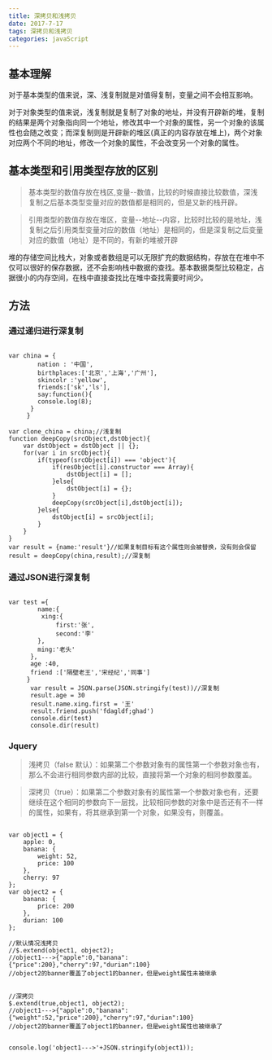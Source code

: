 ```yaml
---
title: 深拷贝和浅拷贝
date: 2017-7-17
tags: 深拷贝和浅拷贝
categories: javaScript
---
```

## 基本理解
对于基本类型的值来说，深、浅复制就是对值得复制，变量之间不会相互影响。

对于对象类型的值来说，浅复制就是复制了对象的地址，并没有开辟新的堆，复制的结果是两个对象指向同一个地址，修改其中一个对象的属性，另一个对象的该属性也会随之改变；而深复制则是开辟新的堆区(真正的内容存放在堆上)，两个对象对应两个不同的地址，修改一个对象的属性，不会改变另一个对象的属性。

## 基本类型和引用类型存放的区别

>基本类型的数值存放在栈区,变量--数值，比较的时候直接比较数值，深浅复制之后基本类型变量对应的数值都是相同的，但是又新的栈开辟。

>引用类型的数值存放在堆区，变量--地址--内容，比较时比较的是地址，浅复制之后引用类型变量对应的数值（地址）是相同的，但是深复制之后变量对应的数值（地址）是不同的，有新的堆被开辟

堆的存储空间比栈大，对象或者数组是可以无限扩充的数据结构，存放在在堆中不仅可以很好的保存数据，还不会影响栈中数据的查找。基本数据类型比较稳定，占据很小的内存空间，在栈中直接查找比在堆中查找需要时间少。
## 方法
### 通过递归进行深复制
```

var china = {
	  	nation : '中国',
	  	birthplaces:['北京','上海','广州'],
	  	skincolr :'yellow',
	  	friends:['sk','ls'],
	  	say:function(){
        console.log(8);
      }
	 }

var clone_china = china;//浅复制
function deepCopy(srcObject,dstObject){
    var dstObject = dstObject || {};
    for(var i in srcObject){
        if(typeof(srcObject[i]) === 'object'){
            if(resObject[i].constructor === Array){
                dstObject[i] = [];
            }else{
                dstObject[i] = {};
            }
            deepCopy(srcObject[i],dstObject[i]);
        }else{
            dstObject[i] = srcObject[i];
        }
    }
}
var result = {name:'result'}//如果复制目标有这个属性则会被替换，没有则会保留
result = deepCopy(china,result);//深复制
```

### 通过JSON进行深复制

```

var test ={
	  	name:{
	  	 xing:{ 
	  	     first:'张',
	  	     second:'李'
	  	},
	  	ming:'老头'
	  },
	  age :40,
	  friend :['隔壁老王','宋经纪','同事']
	 }
	  var result = JSON.parse(JSON.stringify(test))//深复制
	  result.age = 30
	  result.name.xing.first = '王'
	  result.friend.push('fdagldf;ghad')
	  console.dir(test)
	  console.dir(result)

```
### Jquery

>浅拷贝（false 默认）：如果第二个参数对象有的属性第一个参数对象也有，那么不会进行相同参数内部的比较，直接将第一个对象的相同参数覆盖。

>深拷贝（true）：如果第二个参数对象有的属性第一个参数对象也有，还要继续在这个相同的参数向下一层找，比较相同参数的对象中是否还有不一样的属性，如果有，将其继承到第一个对象，如果没有，则覆盖。
```

var object1 = {
    apple: 0,
    banana: {
        weight: 52,
        price: 100
    },
    cherry: 97
};
var object2 = {
    banana: {
        price: 200
    },
    durian: 100
};

//默认情况浅拷贝
//$.extend(object1, object2);
//object1--->{"apple":0,"banana":{"price":200},"cherry":97,"durian":100}
//object2的banner覆盖了object1的banner，但是weight属性未被继承


//深拷贝
$.extend(true,object1, object2);
//object1--->{"apple":0,"banana":{"weight":52,"price":200},"cherry":97,"durian":100}
//object2的banner覆盖了object1的banner，但是weight属性也被继承了


console.log('object1--->'+JSON.stringify(object1));

```
